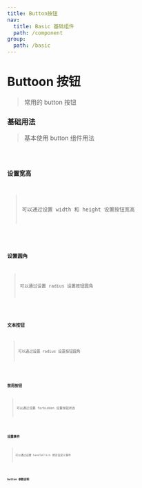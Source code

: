```yaml
---
title: Button按钮
nav:
  title: Basic 基础组件
  path: /component
group:
  path: /basic
---
```


# Buttoon 按钮

> 常用的 button 按钮

### 基础用法

> 基本使用 button 组件用法

<code src="./demo/index1.tsx" />

### 设置宽高

> 可以通过设置 width 和 height 设置按钮宽高

<code src="./demo/index2.tsx" />

### 设置圆角

> 可以通过设置 radius 设置按钮圆角

<code src="./demo/index3.tsx" />

### 文本按钮

> 可以通过设置 radius 设置按钮圆角

<code src="./demo/index4.tsx" />

### 禁用按钮

> 可以通过设置 forbidden 设置按钮状态

<code src="./demo/index5.tsx" />

### 设置事件

> 可以通过设置 handleClick 绑定自定义事件

<code src="./demo/index6.tsx" />

### button 参数说明

<API />
